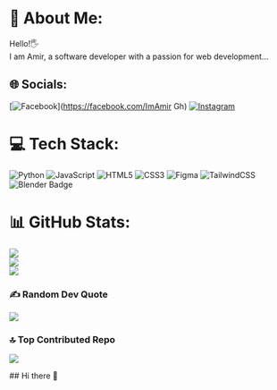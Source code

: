 # 💫 About Me:
Hello!🖐<br> I am Amir, a software developer with a passion for web development...


## 🌐 Socials:
[![Facebook](https://img.shields.io/badge/Facebook-%231877F2.svg?logo=Facebook&logoColor=white)](https://facebook.com/ImAmir Gh) [![Instagram](https://img.shields.io/badge/Instagram-%23E4405F.svg?logo=Instagram&logoColor=white)](https://instagram.com/isamir_pv_) 

# 💻 Tech Stack:
![Python](https://img.shields.io/badge/python-3670A0?style=for-the-badge&logo=python&logoColor=ffdd54) ![JavaScript](https://img.shields.io/badge/javascript-%23323330.svg?style=for-the-badge&logo=javascript&logoColor=%23F7DF1E) ![HTML5](https://img.shields.io/badge/html5-%23E34F26.svg?style=for-the-badge&logo=html5&logoColor=white) ![CSS3](https://img.shields.io/badge/css3-%231572B6.svg?style=for-the-badge&logo=css3&logoColor=white) ![Figma](https://img.shields.io/badge/figma-%23F24E1E.svg?style=for-the-badge&logo=figma&logoColor=white)  ![TailwindCSS](https://img.shields.io/badge/tailwindcss-%2338B2AC.svg?style=for-the-badge&logo=tailwind-css&logoColor=white) ![Blender Badge](https://img.shields.io/badge/Blender-E87D0D?logo=blender&logoColor=fff&style=for-the-badge)
# 📊 GitHub Stats:
![](https://github-readme-stats.vercel.app/api?username=AMIRSTAR1382&theme=highcontrast&hide_border=false&include_all_commits=false&count_private=false)<br/>
![](https://github-readme-streak-stats.herokuapp.com/?user=AMIRSTAR1382&theme=highcontrast&hide_border=false)<br/>
![](https://github-readme-stats.vercel.app/api/top-langs/?username=AMIRSTAR1382&theme=highcontrast&hide_border=false&include_all_commits=false&count_private=false&layout=compact)

### ✍️ Random Dev Quote
![](https://quotes-github-readme.vercel.app/api?type=vetical&theme=radical)

### 🔝 Top Contributed Repo
![](https://github-contributor-stats.vercel.app/api?username=AMIRSTAR1382&limit=5&theme=dark&combine_all_yearly_contributions=true)

<!-- Proudly created with GPRM ( https://gprm.itsvg.in ) -->## Hi there 👋

<!--
**AMIRSTAR1382/AMIRSTAR1382** is a ✨ _special_ ✨ repository because its `README.md` (this file) appears on your GitHub profile.

Here are some ideas to get you started:

- 🔭 I’m currently working on upgrading my skills 
- 🌱 I’m currently learning Python 
- 👯 I’m looking to collaborate on YouTube 
- 🤔 I’m looking for help with my skills to company's 
- 💬 Ask me about web and 3d models in blender 
- 📫 How to reach me: Instagram and my Facebook if need other way to connect to me send me massage in Instagram dm
- 😄 Pronouns: hardwork for easy life
- ⚡ Fun fact: When we encounter a bug or problem, I dream that I'm solving it before I can solve it🤦🏻‍♂️😂
-->
